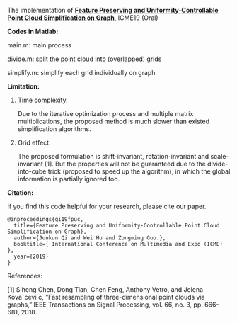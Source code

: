 The implementation of [**Feature Preserving and Uniformity-Controllable Point Cloud Simplification on Graph**](https://arxiv.org/abs/1812.11383), ICME19 (Oral)



**Codes in Matlab:**

main.m: main process

divide.m: split the point cloud into (overlapped) grids

simplify.m: simplify each grid individually on graph



**Limitation:**

1. Time complexity. 

   Due to the iterative optimization process and multiple matrix multiplications, the proposed method is much slower than existed simplification algorithms.

2. Grid effect.

   The proposed formulation is shift-invariant, rotation-invariant and scale-invariant [1]. But the properties will not be guaranteed due to the divide-into-cube trick (proposed to speed up the algorithm), in which the global information is partially ignored too.


**Citation:**

If you find this code helpful for your research, please cite our paper.
```
@inproceedings{qi19fpuc,
  title={Feature Preserving and Uniformity-Controllable Point Cloud Simplification on Graph},
  author={Junkun Qi and Wei Hu and Zongming Guo.},
  booktitle={ International Conference on Multimedia and Expo (ICME) },
  year={2019}
}
```



References:

[1] Siheng Chen, Dong Tian, Chen Feng, Anthony Vetro, and Jelena Kovaˇcevi´c, “Fast resampling of three-dimensional point clouds via graphs,” IEEE Transactions on Signal Processing, vol. 66, no. 3, pp.
666–681, 2018.
